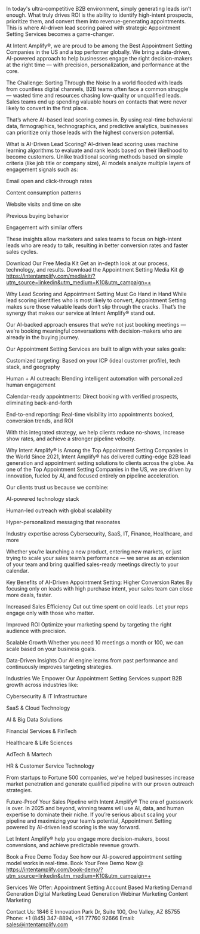 In today's ultra-competitive B2B environment, simply generating leads isn’t enough. What truly drives ROI is the ability to identify high-intent prospects, prioritize them, and convert them into revenue-generating appointments. This is where AI-driven lead scoring paired with strategic Appointment Setting Services becomes a game-changer.

At Intent Amplify®, we are proud to be among the Best Appointment Setting Companies in the US and a top performer globally. We bring a data-driven, AI-powered approach to help businesses engage the right decision-makers at the right time — with precision, personalization, and performance at the core.

The Challenge: Sorting Through the Noise
In a world flooded with leads from countless digital channels, B2B teams often face a common struggle — wasted time and resources chasing low-quality or unqualified leads. Sales teams end up spending valuable hours on contacts that were never likely to convert in the first place.

That’s where AI-based lead scoring comes in. By using real-time behavioral data, firmographics, technographics, and predictive analytics, businesses can prioritize only those leads with the highest conversion potential.

What is AI-Driven Lead Scoring?
AI-driven lead scoring uses machine learning algorithms to evaluate and rank leads based on their likelihood to become customers. Unlike traditional scoring methods based on simple criteria (like job title or company size), AI models analyze multiple layers of engagement signals such as:

Email open and click-through rates

Content consumption patterns

Website visits and time on site

Previous buying behavior

Engagement with similar offers

These insights allow marketers and sales teams to focus on high-intent leads who are ready to talk, resulting in better conversion rates and faster sales cycles.

Download Our Free Media Kit
Get an in-depth look at our process, technology, and results. Download the Appointment Setting Media Kit @ https://intentamplify.com/mediakit/?utm_source=linkedin&utm_medium=K10&utm_campaign=+

Why Lead Scoring and Appointment Setting Must Go Hand in Hand
While lead scoring identifies who is most likely to convert, Appointment Setting makes sure those valuable leads don’t slip through the cracks. That’s the synergy that makes our service at Intent Amplify® stand out.

Our AI-backed approach ensures that we’re not just booking meetings — we’re booking meaningful conversations with decision-makers who are already in the buying journey.

Our Appointment Setting Services are built to align with your sales goals:

Customized targeting: Based on your ICP (ideal customer profile), tech stack, and geography

Human + AI outreach: Blending intelligent automation with personalized human engagement

Calendar-ready appointments: Direct booking with verified prospects, eliminating back-and-forth

End-to-end reporting: Real-time visibility into appointments booked, conversion trends, and ROI

With this integrated strategy, we help clients reduce no-shows, increase show rates, and achieve a stronger pipeline velocity.

Why Intent Amplify® is Among the Top Appointment Setting Companies in the World
Since 2021, Intent Amplify® has delivered cutting-edge B2B lead generation and appointment setting solutions to clients across the globe. As one of the Top Appointment Setting Companies in the US, we are driven by innovation, fueled by AI, and focused entirely on pipeline acceleration.

Our clients trust us because we combine:

AI-powered technology stack

Human-led outreach with global scalability

Hyper-personalized messaging that resonates

Industry expertise across Cybersecurity, SaaS, IT, Finance, Healthcare, and more

Whether you’re launching a new product, entering new markets, or just trying to scale your sales team’s performance — we serve as an extension of your team and bring qualified sales-ready meetings directly to your calendar.

Key Benefits of AI-Driven Appointment Setting:
Higher Conversion Rates
By focusing only on leads with high purchase intent, your sales team can close more deals, faster.

Increased Sales Efficiency
Cut out time spent on cold leads. Let your reps engage only with those who matter.

Improved ROI
Optimize your marketing spend by targeting the right audience with precision.

Scalable Growth
Whether you need 10 meetings a month or 100, we can scale based on your business goals.

Data-Driven Insights
Our AI engine learns from past performance and continuously improves targeting strategies.

Industries We Empower
Our Appointment Setting Services support B2B growth across industries like:

Cybersecurity & IT Infrastructure

SaaS & Cloud Technology

AI & Big Data Solutions

Financial Services & FinTech

Healthcare & Life Sciences

AdTech & Martech

HR & Customer Service Technology

From startups to Fortune 500 companies, we’ve helped businesses increase market penetration and generate qualified pipeline with our proven outreach strategies.

Future-Proof Your Sales Pipeline with Intent Amplify®
The era of guesswork is over. In 2025 and beyond, winning teams will use AI, data, and human expertise to dominate their niche. If you’re serious about scaling your pipeline and maximizing your team’s potential, Appointment Setting powered by AI-driven lead scoring is the way forward.

Let Intent Amplify® help you engage more decision-makers, boost conversions, and achieve predictable revenue growth.

Book a Free Demo Today
See how our AI-powered appointment setting model works in real-time. Book Your Free Demo Now @ https://intentamplify.com/book-demo/?utm_source=linkedin&utm_medium=K10&utm_campaign=+

Services We Offer:
Appointment Setting
Account Based Marketing
Demand Generation
Digital Marketing
Lead Generation
Webinar Marketing
Content Marketing

Contact Us:
1846 E Innovation Park Dr,
Suite 100, Oro Valley, AZ 85755
Phone: +1 (845) 347-8894, +91 77760 92666
Email: sales@intentamplify.com
